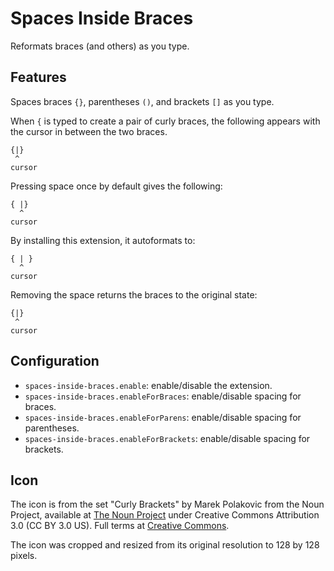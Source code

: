 # Spaces Inside Braces

Reformats braces (and others) as you type.

## Features

Spaces braces `{}`, parentheses `()`, and brackets `[]` as you type.

When `{` is typed to create a pair of curly braces, the following appears with the cursor in between the two braces.

    {|}
     ^
    cursor

Pressing space once by default gives the following:

    { |}
      ^
    cursor

By installing this extension, it autoformats to:

    { | }
      ^
    cursor

Removing the space returns the braces to the original state:

    {|}
     ^
    cursor

## Configuration

- `spaces-inside-braces.enable`: enable/disable the extension.
- `spaces-inside-braces.enableForBraces`: enable/disable spacing for braces.
- `spaces-inside-braces.enableForParens`: enable/disable spacing for parentheses.
- `spaces-inside-braces.enableForBrackets`: enable/disable spacing for brackets.

## Icon

The icon is from the set "Curly Brackets" by Marek Polakovic from the Noun Project, available at [The Noun Project](https://thenounproject.com/term/curly-brackets/108564/) under Creative Commons Attribution 3.0 (CC BY 3.0 US).
Full terms at [Creative Commons](https://creativecommons.org/licenses/by/3.0/us/).

The icon was cropped and resized from its original resolution to 128 by 128 pixels.
